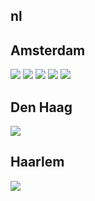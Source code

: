 
## nl

## Amsterdam
<img src="https://www.apple.com/nl/retail/amsterdam/images/hero_large_2x.jpg"/>
<img src="https://www.apple.com/nl/retail/store/galleries/amsterdam/images/amsterdam_gallery_image2.jpg"/>
<img src="https://www.apple.com/nl/retail/store/galleries/amsterdam/images/amsterdam_gallery_image3.jpg"/>
<img src="https://www.apple.com/nl/retail/store/galleries/amsterdam/images/amsterdam_gallery_image4.jpg"/>
<img src="https://www.apple.com/nl/retail/store/galleries/amsterdam/images/amsterdam_gallery_image5.jpg"/>

## Den Haag
<img src="https://www.apple.com/nl/retail/denhaag/images/hero_large_2x.jpg"/>

## Haarlem
<img src="https://www.apple.com/nl/retail/haarlem/images/hero_large_2x.jpg"/>
